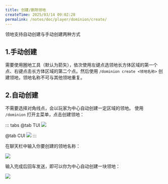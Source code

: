 ```yaml
---
title: 创建/删除领地
createTime: 2025/03/14 09:02:28
permalink: /notes/doc/player/dominion/create/
---
```


领地支持自动创建与手动创建两种方式

## 1.手动创建

需要使用圈地工具（默认为箭矢），依次使用左键点选领地长方体区域的第一个点、右键点击长方体区域的第二个点。然后使用
`/dominion create <领地名称>` 创建领地，领地名称不可与其他领地重复。

## 2.自动创建

不需要选择对角线点，会以玩家为中心自动创建一定区域的领地。
使用 `/dominion` 打开主菜单，点击创建领地：

::: tabs
@tab TUI
![](/player/dominion/create/1.png)

@tab CUI
![](/player/dominion/create/4.png)
:::

在聊天栏中输入你要创建的领地名称：

![](/player/dominion/create/2.png)

输入完成后回车发送，即可以你为中心自动创建一块领地：

![](/player/dominion/create/3.png)
